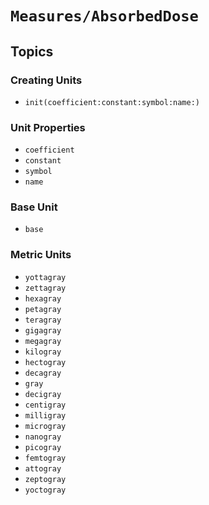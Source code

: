# ``Measures/AbsorbedDose``

## Topics

### Creating Units

- ``init(coefficient:constant:symbol:name:)``

### Unit Properties

- ``coefficient``
- ``constant``
- ``symbol``
- ``name``

### Base Unit

- ``base``

### Metric Units

- ``yottagray``
- ``zettagray``
- ``hexagray``
- ``petagray``
- ``teragray``
- ``gigagray``
- ``megagray``
- ``kilogray``
- ``hectogray``
- ``decagray``
- ``gray``
- ``decigray``
- ``centigray``
- ``milligray``
- ``microgray``
- ``nanogray``
- ``picogray``
- ``femtogray``
- ``attogray``
- ``zeptogray``
- ``yoctogray``
